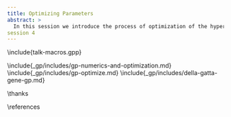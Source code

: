 ```yaml
---
title: Optimizing Parameters
abstract: >
  In this session we introduce the process of optimization of the hyper parameters of the Gaussian process covariance function.
session 4
---
```


\include{talk-macros.gpp}

\include{_gp/includes/gp-numerics-and-optimization.md}
\include{_gp/includes/gp-optimize.md}
\include{_gp/includes/della-gatta-gene-gp.md}

\thanks

\references
